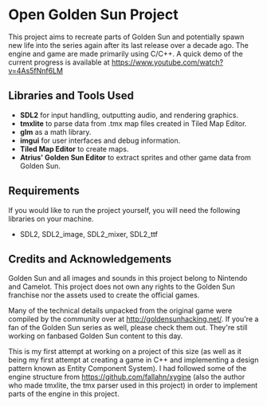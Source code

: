 # Open Golden Sun Project
This project aims to recreate parts of Golden Sun and potentially spawn new life into the series again after its last release over a decade ago. The engine and game are made primarily using C/C++. A quick demo of the current progress is available at https://www.youtube.com/watch?v=4As5fNnf6LM

## Libraries and Tools Used
* **SDL2** for input handling, outputting audio, and rendering graphics. 
* **tmxlite** to parse data from .tmx map files created in Tiled Map Editor.
* **glm** as a math library.
* **imgui** for user interfaces and debug information. 
* **Tiled Map Editor** to create maps.
* **Atrius' Golden Sun Editor** to extract sprites and other game data from Golden Sun.

## Requirements
If you would like to run the project yourself, you will need the following libraries on your machine.
* SDL2, SDL2_image, SDL2_mixer, SDL2_ttf

## Credits and Acknowledgements
Golden Sun and all images and sounds in this project belong to Nintendo and Camelot. This project does not own any rights to the Golden Sun franchise nor the assets used to create the official games.

Many of the technical details unpacked from the original game were compiled by the community over at http://goldensunhacking.net/. If you're a fan of the Golden Sun series as well, please check them out. They're still working on fanbased Golden Sun content to this day.

This is my first attempt at working on a project of this size (as well as it being my first attempt at creating a game in C++ and implementing a design pattern known as Entity Component System). I had followed some of the engine structure from https://github.com/fallahn/xygine (also the author who made tmxlite, the tmx parser used in this project) in order to implement parts of the engine in this project.